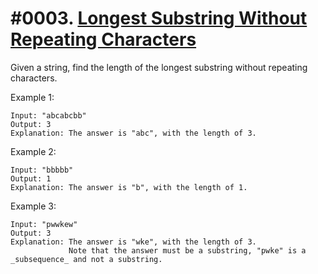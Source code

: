 # #0003. [Longest Substring Without Repeating Characters](https://leetcode.com/problems/longest-substring-without-repeating-characters/description/) 

Given a string, find the length of the longest substring without repeating characters.

Example 1:
 
    Input: "abcabcbb"
    Output: 3 
    Explanation: The answer is "abc", with the length of 3. 
    

Example 2:
 
    Input: "bbbbb"
    Output: 1
    Explanation: The answer is "b", with the length of 1.
    

Example 3:
 
    Input: "pwwkew"
    Output: 3
    Explanation: The answer is "wke", with the length of 3. 
                 Note that the answer must be a substring, "pwke" is a _subsequence_ and not a substring.